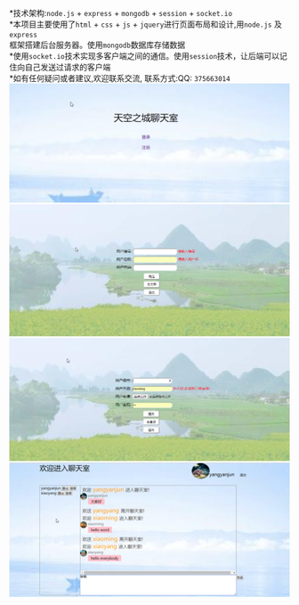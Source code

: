 
*技术架构:`node.js` + `express` + `mongodb` + `session` + `socket.io`<br />
*本项目主要使用了`html` + `css` + `js` + `jquery`进行页面布局和设计,用`node.js` 及 `express`<br />框架搭建后台服务器。使用`mongodb`数据库存储数据<br />
	*使用`socket.io`技术实现多客户端之间的通信。使用`session`技术，让后端可以记住向自己发送过请求的客户端<br />
	*如有任何疑问或者建议,欢迎联系交流, 联系方式:QQ: `375663014`
![Image text](https://github.com/yangyanjun/chatroom/blob/master/img-readme/2.png)
![Image text](https://github.com/yangyanjun/chatroom/blob/master/img-readme/4.png)
![Image text](https://github.com/yangyanjun/chatroom/blob/master/img-readme/1.png)
![Image text](https://github.com/yangyanjun/chatroom/blob/master/img-readme/3.png)
